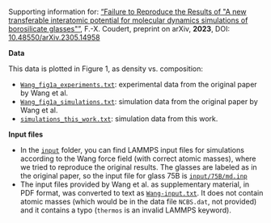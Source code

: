Supporting information for: [“Failure to Reproduce the Results of "A new transferable interatomic potential for molecular dynamics simulations of borosilicate glasses"”](https://doi.org/10.48550/arXiv.2305.14958), F.-X. Coudert, preprint on arXiv, **2023**, DOI: [10.48550/arXiv.2305.14958](https://doi.org/10.48550/arXiv.2305.14958)


**Data**

This data is plotted in Figure 1, as density vs. composition:

- [`Wang_fig1a_experiments.txt`](Wang_fig1a_experiments.txt): experimental data from the original paper by Wang et al.
- [`Wang_fig1a_simulations.txt`](Wang_fig1a_simulations.txt): simulation data from the original paper by Wang et al.
- [`simulations_this_work.txt`](simulations_this_work.txt): simulation data from this work.

**Input files**

- In the [`input`](input/) folder, you can find LAMMPS input files for simulations according to the Wang force field (with correct atomic masses), where we tried to reproduce the original results. The glasses are labeled as in the original paper, so the input file for glass 75B is [`input/75B/md.inp`](input/75B/md.inp)
- The input files provided by Wang et al. as supplementary material, in PDF format, was converted to text as [`Wang-input.txt`](Wang-input.txt). It does not contain atomic masses (which would be in the data file `NCBS.dat`, not provided) and it contains a typo (`thermos` is an invalid LAMMPS keyword).
